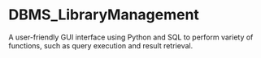 # DBMS_LibraryManagement
A user-friendly GUI interface using Python and SQL to perform variety of functions, such as query execution and result retrieval.
